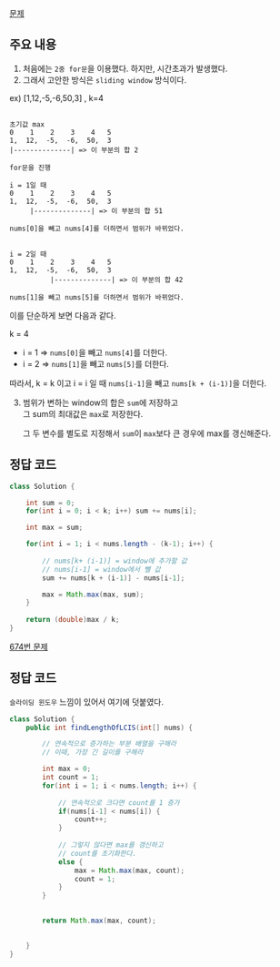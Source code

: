 [문제](https://leetcode.com/problems/maximum-average-subarray-i/description/)

## 주요 내용

1) 처음에는 `2중 for문`을 이용했다. 하지만, 시간초과가 발생했다. 
2) 그래서 고안한 방식은 `sliding window` 방식이다. 

ex) [1,12,-5,-6,50,3] , k=4 

```

초기값 max 
0    1    2    3    4   5
1,  12,  -5,  -6,  50,  3
|--------------| => 이 부분의 합 2 

for문을 진행 

i = 1일 때 
0    1    2    3    4   5
1,  12,  -5,  -6,  50,  3
     |--------------| => 이 부분의 합 51 

nums[0]을 빼고 nums[4]를 더하면서 범위가 바뀌었다. 


i = 2일 때 
0    1    2    3    4   5
1,  12,  -5,  -6,  50,  3
          |--------------| => 이 부분의 합 42 

nums[1]을 빼고 nums[5]를 더하면서 범위가 바뀌었다. 

```

이를 단순하게 보면 다음과 같다. 

k = 4

- i = 1 => `nums[0]`을 빼고 `nums[4]`를 더한다.  
- i = 2 => `nums[1]`을 빼고 `nums[5]`를 더한다.

따라서, k = k 이고 i = i 일 때 `nums[i-1]`을 빼고 `nums[k + (i-1)]`을 더한다. 

3) 범위가 변하는 window의 합은 `sum`에 저장하고  
   그 sum의 최대값은 `max`로 저장한다. 
   
   그 두 변수를 별도로 지정해서 `sum`이 `max`보다 큰 경우에 max를 갱신해준다. 

## 정답 코드 

``` java
class Solution {

    int sum = 0; 
    for(int i = 0; i < k; i++) sum += nums[i]; 

    int max = sum; 

    for(int i = 1; i < nums.length - (k-1); i++) {
        
        // nums[k+ (i-1)] = window에 추가할 값
        // nums[i-1] = window에서 뺄 값 
        sum += nums[k + (i-1)] - nums[i-1];  

        max = Math.max(max, sum); 
    }
    
    return (double)max / k;
}
```

[674번 문제](https://leetcode.com/problems/longest-continuous-increasing-subsequence/description/)

## 정답 코드 

`슬라이딩 윈도우` 느낌이 있어서 여기에 덧붙였다. 

``` java
class Solution {
    public int findLengthOfLCIS(int[] nums) {

        // 연속적으로 증가하는 부분 배열을 구해라 
        // 이때, 가장 긴 길이를 구해라 

        int max = 0; 
        int count = 1; 
        for(int i = 1; i < nums.length; i++) {
               
            // 연속적으로 크다면 count를 1 증가 
            if(nums[i-1] < nums[i]) {
                count++; 
            }
               
            // 그렇지 않다면 max를 갱신하고 
            // count를 초기화한다.
            else {
                max = Math.max(max, count); 
                count = 1; 
            }
        }

        
        return Math.max(max, count); 

        
    }
}
```
